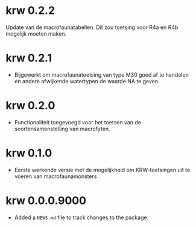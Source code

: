 # krw 0.2.2

Update van de macrofaunatabellen. Dit zou toetsing voor R4a en R4b mogelijk moeten maken.

# krw 0.2.1

- Bijgewerkt om macrofaunatoetsing van type M30 goed af te handelen en andere afwijkende watertypen de waarde NA te geven.

# krw 0.2.0

- Functionaliteit toegevoegd voor het toetsen van de soortensamenstelling van macrofyten.

# krw 0.1.0

- Eerste werkende versie met de mogelijkheid om KRW-toetsingen uit te voeren van macrofaunamonsters

# krw 0.0.0.9000

* Added a `NEWS.md` file to track changes to the package.
